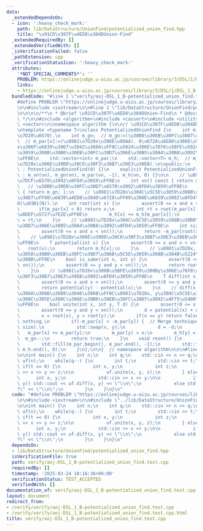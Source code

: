 ```yaml
---
data:
  _extendedDependsOn:
  - icon: ':heavy_check_mark:'
    path: lib/DataStructure/UnionFind/potentialized_union_find.hpp
    title: "\u91CD\u307F\u4ED8\u304DUnion-Find"
  _extendedRequiredBy: []
  _extendedVerifiedWith: []
  _isVerificationFailed: false
  _pathExtension: cpp
  _verificationStatusIcon: ':heavy_check_mark:'
  attributes:
    '*NOT_SPECIAL_COMMENTS*': ''
    PROBLEM: https://onlinejudge.u-aizu.ac.jp/courses/library/3/DSL/1/DSL_1_B
    links:
    - https://onlinejudge.u-aizu.ac.jp/courses/library/3/DSL/1/DSL_1_B
  bundledCode: "#line 1 \"verify/aoj-DSL_1_B-potentialized_union_find.test.cpp\"\n\
    #define PROBLEM \"https://onlinejudge.u-aizu.ac.jp/courses/library/3/DSL/1/DSL_1_B\"\
    \n\n#include <iostream>\n\n#line 1 \"lib/DataStructure/UnionFind/potentialized_union_find.hpp\"\
    \n\n\n\n/**\n * @brief \u91CD\u307F\u4ED8\u304DUnion-Find\n * @docs docs/DataStructure/UnionFind/potentialized_union_find.md\n\
    \ */\n\n#include <algorithm>\n#include <cassert>\n#include <utility>\n#include\
    \ <vector>\n\nnamespace algorithm {\n\n// \u91CD\u307F\u4ED8\u304DUnion-Find\uFF0E\
    \ntemplate <typename T>\nclass PotentializedUnionFind {\n    int m_vn;  // m_vn:=(\u8981\
    \u7D20\u6570).\n    int m_gn;  // m_gn:=(\u30B0\u30EB\u30FC\u30D7\u6570).\n  \
    \  // m_par[x]:=(\u8981\u7D20x\u306E\u89AA). 0\u672A\u6E80\u306E\u5834\u5408\uFF0C\
    x\u306F\u6839\u3067\u3042\u308A\uFF0C\u5024\u306E\u7D76\u5BFE\u5024\u306F\u5C5E\
    \u3059\u308B\u30B0\u30EB\u30FC\u30D7\u306E\u30B5\u30A4\u30BA\u3092\u8868\u3059\
    \uFF0E\n    std::vector<int> m_par;\n    std::vector<T> m_h;  // m_h[x]:=(\u8981\
    \u7D20x\u306E\u30DD\u30C6\u30F3\u30B7\u30E3\u30EB).\n\npublic:\n    PotentializedUnionFind()\
    \ : PotentializedUnionFind(0) {}\n    explicit PotentializedUnionFind(size_t vn)\
    \ : m_vn(vn), m_gn(vn), m_par(vn, -1), m_h(vn, 0) {}\n\n    // \u8981\u7D20\u306E\
    \u7DCF\u6570\u3092\u8FD4\u3059\uFF0E\n    int vn() const { return m_vn; };\n \
    \   // \u30B0\u30EB\u30FC\u30D7\u6570\u3092\u8FD4\u3059\uFF0E\n    int gn() const\
    \ { return m_gn; };\n    // \u8981\u7D20x\u304C\u5C5E\u3059\u308B\u30B0\u30EB\u30FC\
    \u30D7\uFF08\u6839\u4ED8\u304D\u6728\uFF09\u306E\u6839\u3092\u8FD4\u3059\uFF0E\
    O(\u03B1(N)).\n    int root(int x) {\n        assert(0 <= x and x < vn());\n \
    \       if(m_par[x] < 0) return x;\n        int rt = root(m_par[x]);  // \u7D4C\
    \u8DEF\u5727\u7E2E\uFF0E\n        m_h[x] += m_h[m_par[x]];\n        return m_par[x]\
    \ = rt;\n    }\n    // \u8981\u7D20x\u304C\u5C5E\u3059\u308B\u30B0\u30EB\u30FC\
    \u30D7\u306E\u30B5\u30A4\u30BA\u3092\u8FD4\u3059\uFF0E\n    int size(int x) {\n\
    \        assert(0 <= x and x < vn());\n        return -m_par[root(x)];\n    }\n\
    \    // \u8981\u7D20x\u306E\u30DD\u30C6\u30F3\u30B7\u30E3\u30EB\u3092\u8FD4\u3059\
    \uFF0E\n    T potential(int x) {\n        assert(0 <= x and x < vn());\n     \
    \   root(x);\n        return m_h[x];\n    }\n    // \u8981\u7D20x, y\u304C\u540C\
    \u3058\u30B0\u30EB\u30FC\u30D7\u306B\u5C5E\u3059\u308B\u304B\u5224\u5B9A\u3059\
    \u308B\uFF0E\n    bool is_same(int x, int y) {\n        assert(0 <= x and x <\
    \ vn());\n        assert(0 <= y and y < vn());\n        return root(x) == root(y);\n\
    \    }\n    // \u8981\u7D20x\u306B\u5BFE\u3059\u308By\u306E\u76F8\u5BFE\u30DD\u30C6\
    \u30F3\u30B7\u30E3\u30EB\u3092\u8FD4\u3059\uFF0E\n    T diff(int x, int y) {\n\
    \        assert(0 <= x and x < vn());\n        assert(0 <= y and y < vn());\n\
    \        return potential(y) - potential(x);\n    }\n    // diff(x,y)==d \u3068\
    \u306A\u308B\u3088\u3046\u306B\uFF0C\u8981\u7D20x, y\u304C\u5C5E\u3059\u308B\u305D\
    \u308C\u305E\u308C\u306E\u30B0\u30EB\u30FC\u30D7\u3092\u4F75\u5408\u3059\u308B\
    \uFF0E\n    bool unite(int x, int y, T d) {\n        assert(0 <= x and x < vn());\n\
    \        assert(0 <= y and y < vn());\n        d = potential(x) + d - potential(y);\n\
    \        x = root(x), y = root(y);\n        if(x == y) return false;     // Do\
    \ nothing.\n        if(-m_par[x] < -m_par[y]) {  // Merge technique (union by\
    \ size).\n            std::swap(x, y);\n            d = -d;\n        }\n     \
    \   m_par[x] += m_par[y];\n        m_par[y] = x;\n        m_h[y] = d;\n      \
    \  m_gn--;\n        return true;\n    }\n    void reset() {\n        m_gn = vn();\n\
    \        std::fill(m_par.begin(), m_par.end(), -1);\n        std::fill(m_h.begin(),\
    \ m_h.end(), 0);\n    }\n};\n\n}  // namespace algorithm\n\n\n#line 6 \"verify/aoj-DSL_1_B-potentialized_union_find.test.cpp\"\
    \n\nint main() {\n    int n;\n    int q;\n    std::cin >> n >> q;\n\n    algorithm::PotentializedUnionFind<int>\
    \ uf(n);\n    while(q--) {\n        int t;\n        std::cin >> t;\n\n       \
    \ if(t == 0) {\n            int x, y;\n            int z;\n            std::cin\
    \ >> x >> y >> z;\n\n            uf.unite(x, y, z);\n        } else {\n      \
    \      int x, y;\n            std::cin >> x >> y;\n\n            if(uf.is_same(x,\
    \ y)) std::cout << uf.diff(x, y) << \"\\n\";\n            else std::cout << \"\
    ?\" << \"\\n\";\n        }\n    }\n}\n"
  code: "#define PROBLEM \"https://onlinejudge.u-aizu.ac.jp/courses/library/3/DSL/1/DSL_1_B\"\
    \n\n#include <iostream>\n\n#include \"../lib/DataStructure/UnionFind/potentialized_union_find.hpp\"\
    \n\nint main() {\n    int n;\n    int q;\n    std::cin >> n >> q;\n\n    algorithm::PotentializedUnionFind<int>\
    \ uf(n);\n    while(q--) {\n        int t;\n        std::cin >> t;\n\n       \
    \ if(t == 0) {\n            int x, y;\n            int z;\n            std::cin\
    \ >> x >> y >> z;\n\n            uf.unite(x, y, z);\n        } else {\n      \
    \      int x, y;\n            std::cin >> x >> y;\n\n            if(uf.is_same(x,\
    \ y)) std::cout << uf.diff(x, y) << \"\\n\";\n            else std::cout << \"\
    ?\" << \"\\n\";\n        }\n    }\n}\n"
  dependsOn:
  - lib/DataStructure/UnionFind/potentialized_union_find.hpp
  isVerificationFile: true
  path: verify/aoj-DSL_1_B-potentialized_union_find.test.cpp
  requiredBy: []
  timestamp: '2025-03-24 18:16:36+09:00'
  verificationStatus: TEST_ACCEPTED
  verifiedWith: []
documentation_of: verify/aoj-DSL_1_B-potentialized_union_find.test.cpp
layout: document
redirect_from:
- /verify/verify/aoj-DSL_1_B-potentialized_union_find.test.cpp
- /verify/verify/aoj-DSL_1_B-potentialized_union_find.test.cpp.html
title: verify/aoj-DSL_1_B-potentialized_union_find.test.cpp
---
```

